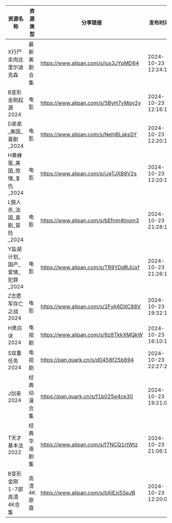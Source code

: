 | 资源名称                | 资源类型   | 分享链接                                 | 发布时间                |
| ------------------- | ------ | ------------------------------------ | ------------------- |
| X行尸走肉达里尔迪克森         | 最新美剧合集 | https://www.alipan.com/s/jus3JYpMD64 | 2024-10-23 12:24:11 |
| B变形金刚起源2024         | 电影     | https://www.alipan.com/s/5ByH7vMqv2y | 2024-10-23 12:16:13 |
| D弟弟_美国_喜剧_2024      | 电影     | https://www.alipan.com/s/NehjBLsksSY | 2024-10-23 12:20:12 |
| H黄蜂蜇_美国_惊悚_复仇_2024  | 电影     | https://www.alipan.com/s/jJeTJXB8V2s | 2024-10-23 12:20:15 |
| L狼人杀_法国_喜剧_冒险_2024  | 电影     | https://www.alipan.com/s/bEfnm4tnom3 | 2024-10-23 21:28:12 |
| Y盐湖计划_国产_爱情_犯罪_2024 | 电影     | https://www.alipan.com/s/TR9YDdRJUxf | 2024-10-23 21:26:17 |
| Z志愿军存亡之战2024        | 电影     | https://www.alipan.com/s/2FyA6DXC88V | 2024-10-23 19:32:12 |
| H黑白诀2024            | 电视剧    | https://www.alipan.com/s/6z8TkkXMQkW | 2024-10-23 16:10:10 |
| S双重任务2024           | 电视剧    | https://pan.quark.cn/s/d0458f25b894  | 2024-10-23 22:27:23 |
| J剑来2024             | 经典动漫合集 | https://pan.quark.cn/s/f1b025e4ce30  | 2024-10-23 19:21:00 |
| T天才基本法2022          | 经典华语剧集 | https://www.alipan.com/s/f7NCQ1rtWtz | 2024-10-23 21:06:15 |
| B变形金刚1-7部高清4K合集     | 高清4K原盘 | https://www.alipan.com/s/bXiEzj5SeJB | 2024-10-23 12:20:07 |
